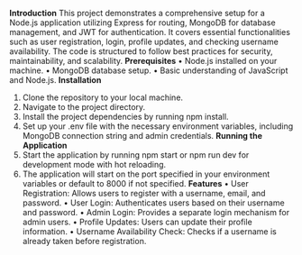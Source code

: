 **Introduction**
This project demonstrates a comprehensive setup for a Node.js application utilizing Express for routing, MongoDB for database management, and JWT for authentication. It covers essential functionalities such as user registration, login, profile updates, and checking username availability. The code is structured to follow best practices for security, maintainability, and scalability.
**Prerequisites**
•	Node.js installed on your machine.
•	MongoDB database setup.
•	Basic understanding of JavaScript and Node.js.
**Installation**
1.	Clone the repository to your local machine.
2.	Navigate to the project directory.
3.	Install the project dependencies by running npm install.
4.	Set up your .env file with the necessary environment variables, including MongoDB connection string and admin credentials.
**Running the Application**
1.	Start the application by running npm start or npm run dev for development mode with hot reloading.
2.	The application will start on the port specified in your environment variables or default to 8000 if not specified.
**Features**
•	User Registration: Allows users to register with a username, email, and password.
•	User Login: Authenticates users based on their username and password.
•	Admin Login: Provides a separate login mechanism for admin users.
•	Profile Updates: Users can update their profile information.
•	Username Availability Check: Checks if a username is already taken before registration.


